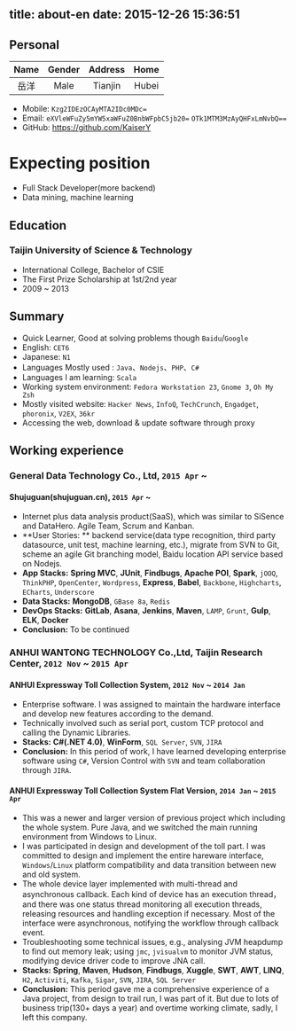 title: about-en
date: 2015-12-26 15:36:51
---

## Personal
| Name | Gender | Address  | Home |
|:----:|:---:|:------:|:----:|
| 岳洋 | Male | Tianjin | Hubei |

* Mobile: `Kzg2IDEzOCAyMTA2IDc0MDc=`
* Email: `eXVleWFuZy5mYW5xaWFuZ0BnbWFpbC5jb20=` `OTk1MTM3MzAyQHFxLmNvbQ==`
* GitHub: https://github.com/KaiserY

# Expecting position
* Full Stack Developer(more backend)
* Data mining, machine learning

## Education
### Taijin University of Science & Technology
* International College, Bachelor of CSIE
* The First Prize Scholarship at 1st/2nd year
* 2009 ~ 2013

## Summary
* Quick Learner, Good at solving problems though `Baidu`/`Google`
* English: `CET6`
* Japanese: `N1`
* Languages Mostly used : `Java`、`Nodejs`、`PHP`、`C#`
* Languages I am learning: `Scala`
* Working system environment: `Fedora Workstation 23`, `Gnome 3`, `Oh My Zsh`
* Mostly visited website: `Hacker News`, `InfoQ`, `TechCrunch`, `Engadget`, `phoronix`, `V2EX`, `36kr`
* Accessing the web, download & update software through proxy

## Working experience
### General Data Technology Co., Ltd, `2015 Apr` ~
#### Shujuguan(shujuguan.cn), `2015 Apr` ~
* Internet plus data analysis product(SaaS), which was similar to SiSence and DataHero. Agile Team, Scrum and Kanban.
* **User Stories: ** backend service(data type recognition, third party datasource, unit test, machine learning, etc.), migrate from SVN to Git, scheme an agile Git branching model, Baidu location API service based on Nodejs.
* **App Stacks:** **Spring MVC**, **JUnit**, **Findbugs**, **Apache POI**, **Spark**, `jOOQ`, `ThinkPHP`, `OpenCenter`, `Wordpress`, **Express**, **Babel**, `Backbone`, `Highcharts`, `ECharts`, `Underscore`
* **Data Stacks:** **MongoDB**, `GBase 8a`, `Redis`
* **DevOps Stacks:** **GitLab**, **Asana**, **Jenkins**, **Maven**, `LAMP`, `Grunt`, **Gulp**, **ELK**, **Docker**
* **Conclusion:** To be continued

### ANHUI WANTONG TECHNOLOGY Co.,Ltd, Taijin Research Center, `2012 Nov` ~ `2015 Apr`
#### ANHUI Expressway Toll Collection System, `2012 Nov` ~ `2014 Jan`
* Enterprise software. I was assigned to maintain the hardware interface and develop new features according to the demand.
* Technically involved such as serial port, custom TCP protocol and calling the Dynamic Libraries.
* **Stacks:** **C#(.NET 4.0)**, **WinForm**, `SQL Server`, `SVN`, `JIRA`
* **Conclusion:** In this period of work, I have learned developing enterprise software using `C#`, Version Control with `SVN` and team collaboration through `JIRA`.

#### ANHUI Expressway Toll Collection System Flat Version, `2014 Jan` ~ `2015 Apr`
* This was a newer and larger version of previous project which including the whole system. Pure Java, and we switched the main running environment from Windows to Linux.
* I was participated in design and development of the toll part. I was committed to design and implement the entire hareware interface, `Windows`/`Linux` platform compatibility and data transition between new and old system.
* The whole device layer implemented with multi-thread and asynchronous callback. Each kind of device has an execution thread，and there was one status thread monitoring all execution threads, releasing resources and handling exception if necessary. Most of the interface were asynchronous, notifying the workflow through callback event.
* Troubleshooting some technical issues, e.g., analysing JVM heapdump to find out memory leak; using `jmc`, `jvisualvm` to monitor JVM status, modifying device driver code to improve JNA call.
* **Stacks:** **Spring**, **Maven**, **Hudson**, **Findbugs**, **Xuggle**, **SWT**, **AWT**, **LINQ**, `H2`, `Activiti`, `Kafka`, `Sigar`, `SVN`, `JIRA`, `SQL Server`
* **Conclusion:** This period gave me a comprehensive experience of a Java project, from design to trail run, I was part of it. But due to lots of business trip(130+ days a year) and overtime working climate, sadly, I left this company.
